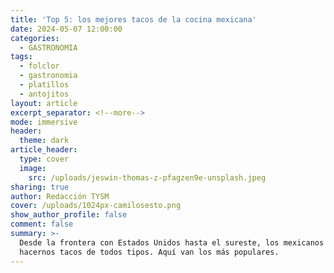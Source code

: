 ```yaml
---
title: 'Top 5: los mejores tacos de la cocina mexicana'
date: 2024-05-07 12:00:00
categories:
  - GASTRONOMIA
tags:
  - folclor
  - gastronomia
  - platillos
  - antojitos
layout: article
excerpt_separator: <!--more-->
mode: immersive
header:
  theme: dark
article_header:
  type: cover
  image:
    src: /uploads/jeswin-thomas-z-pfagzen9e-unsplash.jpeg
sharing: true
author: Redacción TYSM
cover: /uploads/1024px-camilosesto.png
show_author_profile: false
comment: false
summary: >-
  Desde la frontera con Estados Unidos hasta el sureste, los mexicanos adoramos
  hacernos tacos de todos tipos. Aquí van los más populares.
---
```

